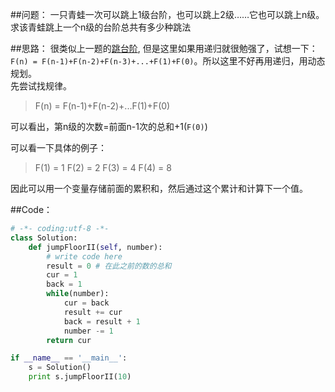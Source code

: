 ##问题：
一只青蛙一次可以跳上1级台阶，也可以跳上2级……它也可以跳上n级。求该青蛙跳上一个n级的台阶总共有多少种跳法

##思路：
很类似上一题的[跳台阶](../solution_01), 但是这里如果用递归就很勉强了，试想一下：`F(n) = F(n-1)+F(n-2)+F(n-3)+...+F(1)+F(0)`。所以这里不好再用递归，用动态规划。  
先尝试找规律。
> F(n) = F(n-1)+F(n-2)+...F(1)+F(0)

可以看出，第n级的次数=前面n-1次的总和+1(`F(0)`)

可以看一下具体的例子：
> F(1) = 1
> F(2) = 2
> F(3) = 4
> F(4) = 8

因此可以用一个变量存储前面的累积和，然后通过这个累计和计算下一个值。

##Code：
```Python
# -*- coding:utf-8 -*-
class Solution:
    def jumpFloorII(self, number):
        # write code here
        result = 0 # 在此之前的数的总和
        cur = 1
        back = 1
        while(number):
            cur = back
            result += cur
            back = result + 1
            number -= 1
        return cur

if __name__ == '__main__':
    s = Solution()
    print s.jumpFloorII(10)
```
